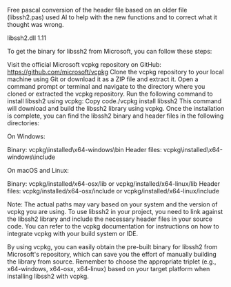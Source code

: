 Free pascal conversion of the header file based on an older file (libssh2.pas) used AI to help with the new functions and to correct what it thought was wrong.

libssh2.dll 1.11

To get the binary for libssh2 from Microsoft, you can follow these steps:

Visit the official Microsoft vcpkg repository on GitHub: https://github.com/microsoft/vcpkg
Clone the vcpkg repository to your local machine using Git or download it as a ZIP file and extract it.
Open a command prompt or terminal and navigate to the directory where you cloned or extracted the vcpkg repository.
Run the following command to install libssh2 using vcpkg:
Copy code./vcpkg install libssh2
This command will download and build the libssh2 library using vcpkg.
Once the installation is complete, you can find the libssh2 binary and header files in the following directories:

On Windows:

Binary: vcpkg\installed\x64-windows\bin
Header files: vcpkg\installed\x64-windows\include


On macOS and Linux:

Binary: vcpkg/installed/x64-osx/lib or vcpkg/installed/x64-linux/lib
Header files: vcpkg/installed/x64-osx/include or vcpkg/installed/x64-linux/include



Note: The actual paths may vary based on your system and the version of vcpkg you are using.
To use libssh2 in your project, you need to link against the libssh2 library and include the necessary header files in your source code. You can refer to the vcpkg documentation for instructions on how to integrate vcpkg with your build system or IDE.

By using vcpkg, you can easily obtain the pre-built binary for libssh2 from Microsoft's repository, which can save you the effort of manually building the library from source.
Remember to choose the appropriate triplet (e.g., x64-windows, x64-osx, x64-linux) based on your target platform when installing libssh2 with vcpkg.

